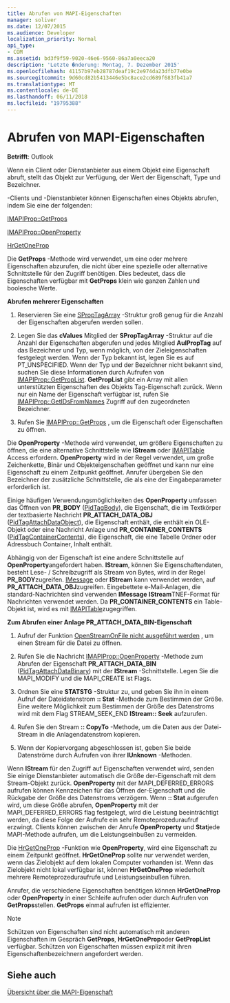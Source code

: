 ```yaml
---
title: Abrufen von MAPI-Eigenschaften
manager: soliver
ms.date: 12/07/2015
ms.audience: Developer
localization_priority: Normal
api_type:
- COM
ms.assetid: bd3f9f59-9020-46e6-9560-86a7a0eeca20
description: 'Letzte �nderung: Montag, 7. Dezember 2015'
ms.openlocfilehash: 41157b97eb28787deaf19c2e974da23dfb77e0be
ms.sourcegitcommit: 9d60cd82b5413446e5bc8ace2cd689f683fb41a7
ms.translationtype: MT
ms.contentlocale: de-DE
ms.lasthandoff: 06/11/2018
ms.locfileid: "19795388"
---
```

# <a name="retrieving-mapi-properties"></a>Abrufen von MAPI-Eigenschaften

 
  
**Betrifft**: Outlook 
  
Wenn ein Client oder Dienstanbieter aus einem Objekt eine Eigenschaft abruft, stellt das Objekt zur Verfügung, der Wert der Eigenschaft, Type und Bezeichner. 
  
-Clients und -Dienstanbieter können Eigenschaften eines Objekts abrufen, indem Sie eine der folgenden:
  
[IMAPIProp::GetProps](imapiprop-getprops.md)
  
[IMAPIProp::OpenProperty](imapiprop-openproperty.md)
  
[HrGetOneProp](hrgetoneprop.md)
  
Die **GetProps** -Methode wird verwendet, um eine oder mehrere Eigenschaften abzurufen, die nicht über eine spezielle oder alternative Schnittstelle für den Zugriff benötigen. Dies bedeutet, dass die Eigenschaften verfügbar mit **GetProps** klein wie ganzen Zahlen und boolesche Werte. 
  
 **Abrufen mehrerer Eigenschaften**
  
1. Reservieren Sie eine [SPropTagArray](sproptagarray.md) -Struktur groß genug für die Anzahl der Eigenschaften abgerufen werden sollen. 
    
2. Legen Sie das **cValues** Mitglied der **SPropTagArray** -Struktur auf die Anzahl der Eigenschaften abgerufen und jedes Mitglied **AulPropTag** auf das Bezeichner und Typ, wenn möglich, von der Zieleigenschaften festgelegt werden. Wenn der Typ bekannt ist, legen Sie es auf PT_UNSPECIFIED. Wenn der Typ und der Bezeichner nicht bekannt sind, suchen Sie diese Informationen durch Aufrufen von [IMAPIProp::GetPropList](imapiprop-getproplist.md). **GetPropList** gibt ein Array mit allen unterstützten Eigenschaften des Objekts Tag-Eigenschaft zurück. Wenn nur ein Name der Eigenschaft verfügbar ist, rufen Sie [IMAPIProp::GetIDsFromNames](imapiprop-getidsfromnames.md) Zugriff auf den zugeordneten Bezeichner. 
    
3. Rufen Sie [IMAPIProp::GetProps](imapiprop-getprops.md) , um die Eigenschaft oder Eigenschaften zu öffnen. 
    
Die **OpenProperty** -Methode wird verwendet, um größere Eigenschaften zu öffnen, die eine alternative Schnittstelle wie **IStream** oder [IMAPITable](imapitableiunknown.md) Access erfordern. **OpenProperty** wird in der Regel verwendet, um große Zeichenkette, Binär und Objekteigenschaften geöffnet und kann nur eine Eigenschaft zu einem Zeitpunkt geöffnet. Anrufer übergeben Sie den Bezeichner der zusätzliche Schnittstelle, die als eine der Eingabeparameter erforderlich ist. 
  
Einige häufigen Verwendungsmöglichkeiten des **OpenProperty** umfassen das Öffnen von **PR_BODY** ([PidTagBody](pidtagbody-canonical-property.md)), die Eigenschaft, die im Textkörper der textbasierte Nachricht **PR_ATTACH_DATA_OBJ** ([PidTagAttachDataObject](pidtagattachdataobject-canonical-property.md)), die Eigenschaft enthält, die enthält ein OLE-Objekt oder eine Nachricht Anlage und **PR_CONTAINER_CONTENTS** ([PidTagContainerContents](pidtagcontainercontents-canonical-property.md)), die Eigenschaft, die eine Tabelle Ordner oder Adressbuch Container, Inhalt enthält. 
  
Abhängig von der Eigenschaft ist eine andere Schnittstelle auf **OpenProperty**angefordert haben. **IStream**, können Sie Eigenschaftendaten, besteht Lese- / Schreibzugriff als Stream von Bytes, wird in der Regel **PR_BODY**zugreifen. [IMessage](imessageimapiprop.md) oder **IStream** kann verwendet werden, auf **PR_ATTACH_DATA_OBJ**zugreifen. Eingebettete e-Mail-Anlagen, die standard-Nachrichten sind verwenden **IMessage** **IStream**TNEF-Format für Nachrichten verwendet werden. Da **PR_CONTAINER_CONTENTS** ein Table-Objekt ist, wird es mit [IMAPITable](imapitableiunknown.md)zugegriffen.
  
 **Zum Abrufen einer Anlage PR_ATTACH_DATA_BIN-Eigenschaft**
  
1. Aufruf der Funktion [OpenStreamOnFile nicht ausgeführt werden](openstreamonfile.md) , um einen Stream für die Datei zu öffnen. 
    
2. Rufen Sie die Nachricht [IMAPIProp::OpenProperty](imapiprop-openproperty.md) -Methode zum Abrufen der Eigenschaft **PR_ATTACH_DATA_BIN** ([PidTagAttachDataBinary](pidtagattachdatabinary-canonical-property.md)) mit der **IStream** -Schnittstelle. Legen Sie die MAPI_MODIFY und die MAPI_CREATE ist Flags. 
    
3. Ordnen Sie eine **STATSTG** -Struktur zu, und geben Sie ihn in einem Aufruf der Dateidatenstrom **:: Stat** -Methode zum Bestimmen der Größe. Eine weitere Möglichkeit zum Bestimmen der Größe des Datenstroms wird mit dem Flag STREAM_SEEK_END **IStream:: Seek** aufzurufen. 
    
4. Rufen Sie den Stream **:: CopyTo** -Methode, um die Daten aus der Datei-Stream in die Anlagendatenstrom kopieren. 
    
5. Wenn der Kopiervorgang abgeschlossen ist, geben Sie beide Datenströme durch Aufrufen von ihrer **IUnknown** -Methoden. 
    
Wenn **IStream** für den Zugriff auf Eigenschaften verwendet wird, senden Sie einige Dienstanbieter automatisch die Größe der-Eigenschaft mit dem Stream-Objekt zurück. **OpenProperty** mit der MAPI_DEFERRED_ERRORS aufrufen können Kennzeichen für das Öffnen der-Eigenschaft und die Rückgabe der Größe des Datenstroms verzögern. Wenn **:: Stat** aufgerufen wird, um diese Größe abrufen, **OpenProperty** mit der MAPI_DEFERRED_ERRORS flag festgelegt, wird die Leistung beeinträchtigt werden, da diese Folge der Aufrufe ein sehr Remoteprozeduraufruf erzwingt. Clients können zwischen der Anrufe **OpenProperty** und **Stat**jede MAPI-Methode aufrufen, um die Leistungseinbußen zu vermeiden.
  
Die [HrGetOneProp](hrgetoneprop.md) -Funktion wie **OpenProperty**, wird eine Eigenschaft zu einem Zeitpunkt geöffnet. **HrGetOneProp** sollte nur verwendet werden, wenn das Zielobjekt auf dem lokalen Computer vorhanden ist. Wenn das Zielobjekt nicht lokal verfügbar ist, können **HrGetOneProp** wiederholt mehrere Remoteprozeduraufrufe und Leistungseinbußen führen. 
  
Anrufer, die verschiedene Eigenschaften benötigen können **HrGetOneProp** oder **OpenProperty** in einer Schleife aufrufen oder durch Aufrufen von **GetProps**stellen. **GetProps** einmal aufrufen ist effizienter. 
  
> [!NOTE]
> Schützen von Eigenschaften sind nicht automatisch mit anderen Eigenschaften im Gespräch **GetProps**, **HrGetOneProp**oder **GetPropList** verfügbar. Schützen von Eigenschaften müssen explizit mit ihren Eigenschaftenbezeichnern angefordert werden. 
  
## <a name="see-also"></a>Siehe auch



[Übersicht über die MAPI-Eigenschaft](mapi-property-overview.md)

